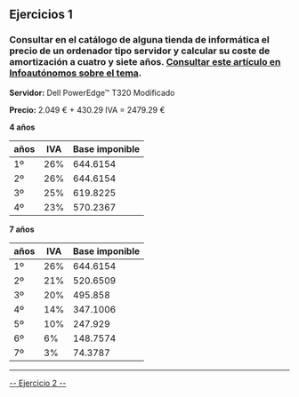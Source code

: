 ## Ejercicios 1
### Consultar en el catálogo de alguna tienda de informática el precio de un ordenador tipo servidor y calcular su coste de amortización a cuatro y siete años. [Consultar este artículo en Infoautónomos sobre el tema](http://www.infoautonomos.com/consultas-a-la-comunidad/988/).


**Servidor:** Dell PowerEdge™ T320 Modificado

**Precio:** 2.049 € + 430.29 IVA = 2479.29 €

**4 años**

| **años** | IVA | Base imponible |
| --- | --- | -------- |
| 1º  | 26% | 644.6154 |
| 2º  | 26% | 644.6154 |
| 3º  | 25% | 619.8225 |
| 4º  | 23% | 570.2367 |


**7 años**

**años** | IVA | Base imponible
| --- | --- | --------- |
| 1º  | 26% | 644.6154  |
| 2º  | 21% | 520.6509  |
| 3º  | 20% | 495.858   |
| 4º  | 14% | 347.1006  |
| 5º  | 10% | 247.929   |
| 6º  | 6%  | 148.7574  |
| 7º  | 3%  | 74.3787   |


-------------------------------------------

[-- Ejercicio 2 --](./ejercicio2.md)
